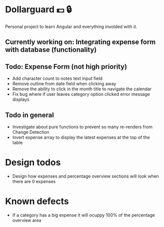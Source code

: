 # Dollarguard :dollar: :lock: 

Personal project to learn Angular and everything involded with it.

## Currently working on: Integrating expense form with database (functionality)

## Todo: Expense Form (not high priority)
- Add character count to notes text input field
- Remove outline from date field when clicking away
- Remove the ability to click in the month title to navigate the calendar
- Fix bug where if user leaves category option clicked error message displays

## Todo in general
- Investigate about pure functions to prevent so many re-renders from Change Detection
- Invert expense array to display the latest expenses at the top of the table

# Design todos
- Design how expenses and percentage overview sections will look when there are 0 expenses

# Known defects
- If a category has a big expense it will ocuppy 100% of the percentage overview area